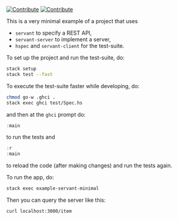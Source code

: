  [![Contribute](https://www.eclipse.org/che/factory-contribute.svg)](che.openshift.io/f?url=https://raw.githubusercontent.com/gattytto/example-servant-minimal/8.8.4/devfile.yaml) [![Contribute](https://www.eclipse.org/che/factory-contribute.svg)](https://che.openshift.io/f?url=https://github.com/gattytto/example-servant-minimal/tree/8.8.4)

This is a very minimal example of a project that uses

- `servant` to specify a REST API,
- `servant-server` to implement a server,
- `hspec` and `servant-client` for the test-suite.

To set up the project and run the test-suite, do:

``` bash
stack setup
stack test --fast
```

To execute the test-suite faster while developing, do:
``` bash
chmod go-w .ghci .
stack exec ghci test/Spec.hs
```

and then at the `ghci` prompt do:

``` haskell
:main
```

to run the tests and

``` haskell
:r
:main
```

to reload the code (after making changes) and run the tests again.

To run the app, do:

``` bash
stack exec example-servant-minimal
```

Then you can query the server like this:

``` bash
curl localhost:3000/item
```
